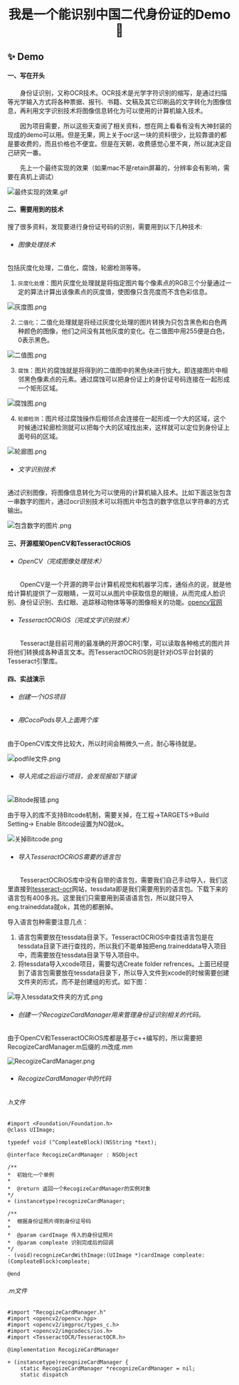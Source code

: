 <h1 align="center">我是一个能识别中国二代身份证的Demo 👋</h1>

## ✨ Demo

#### 一、写在开头
  身份证识别，又称OCR技术。OCR技术是光学字符识别的缩写，是通过扫描等光学输入方式将各种票据、报刊、书籍、文稿及其它印刷品的文字转化为图像信息，再利用文字识别技术将图像信息转化为可以使用的计算机输入技术。

  因为项目需要，所以这些天查阅了相关资料，想在网上看看有没有大神封装的现成的demo可以用。但是无果，网上关于ocr这一块的资料很少，比较靠谱的都是要收费的，而且价格也不便宜。但是在天朝，收费感觉心里不爽，所以就决定自己研究一番。

  先上一个最终实现的效果（如果mac不是retain屏幕的，分辨率会有影响，需要在真机上调试）

![最终实现的效果.gif](http://upload-images.jianshu.io/upload_images/1248713-37d71a75530fc59a.gif?imageMogr2/auto-orient/strip)

#### 二、需要用到的技术
搜了很多资料，发现要进行身份证号码的识别，需要用到以下几种技术:
- ###### 图像处理技术
包括灰度化处理，二值化，腐蚀，轮廊检测等等。

 1. ```灰度化处理```：图片灰度化处理就是将指定图片每个像素点的RGB三个分量通过一定的算法计算出该像素点的灰度值，使图像只含亮度而不含色彩信息。
 
![灰度图.png](http://upload-images.jianshu.io/upload_images/1248713-79e2e1d41ad25c05.png?imageMogr2/auto-orient/strip%7CimageView2/2/w/1240)

 2. ```二值化```：二值化处理就是将经过灰度化处理的图片转换为只包含黑色和白色两种颜色的图像，他们之间没有其他灰度的变化。在二值图中用255便是白色，0表示黑色。
 
![二值图.png](http://upload-images.jianshu.io/upload_images/1248713-74b6012efd2525f4.png?imageMogr2/auto-orient/strip%7CimageView2/2/w/1240)

 3. ```腐蚀```：图片的腐蚀就是将得到的二值图中的黑色块进行放大。即连接图片中相邻黑色像素点的元素。通过腐蚀可以把身份证上的身份证号码连接在一起形成一个矩形区域。
 
![腐蚀图.png](http://upload-images.jianshu.io/upload_images/1248713-41959874f87fd06d.png?imageMogr2/auto-orient/strip%7CimageView2/2/w/1240)

 4. ```轮廊检测```：图片经过腐蚀操作后相邻点会连接在一起形成一个大的区域，这个时候通过轮廊检测就可以把每个大的区域找出来，这样就可以定位到身份证上面号码的区域。
 
![轮廊图.png](http://upload-images.jianshu.io/upload_images/1248713-bfb20df29a04730a.png?imageMogr2/auto-orient/strip%7CimageView2/2/w/1240)

- ###### 文字识别技术
通过识别图像，将图像信息转化为可以使用的计算机输入技术。比如下面这张包含一串数字的图片，通过ocr识别技术可以将图片中包含的数字信息以字符串的方式输出。

![包含数字的图片.png](http://upload-images.jianshu.io/upload_images/1248713-8b9199aed071b13e.png?imageMogr2/auto-orient/strip%7CimageView2/2/w/1240)
 
#### 三、开源框架OpenCV和TesseractOCRiOS
- ###### OpenCV（完成图像处理技术）
  OpenCV是一个开源的跨平台计算机视觉和机器学习库，通俗点的说，就是他给计算机提供了一双眼睛，一双可以从图片中获取信息的眼镜，从而完成人脸识别、身份证识别、去红眼、追踪移动物体等等的图像相关的功能。[opencv官网](http://opencv.org/)

- ###### TesseractOCRiOS（完成文字识别技术）
  Tesseract是目前可用的最准确的开源OCR引擎，可以读取各种格式的图片并将他们转换成各种语言文本。而TesseractOCRiOS则是针对iOS平台封装的Tesseract引擎库。

#### 四、实战演示
- ###### 创建一个iOS项目
- ###### 用CocoPods导入上面两个库
由于OpenCV库文件比较大，所以时间会稍微久一点，耐心等待就是。

![podfile文件.png](http://upload-images.jianshu.io/upload_images/1248713-32c649f05acf5d64.png?imageMogr2/auto-orient/strip%7CimageView2/2/w/1240)

- ###### 导入完成之后运行项目，会发现报如下错误

![Bitode报错.png](http://upload-images.jianshu.io/upload_images/1248713-296ca01578ad6c92.png?imageMogr2/auto-orient/strip%7CimageView2/2/w/1240)

由于导入的库不支持Bitcode机制，需要关掉，在工程->TARGETS->Build Setting-> Enable Bitcode设置为NO就ok。

![关掉Bitcode.png](http://upload-images.jianshu.io/upload_images/1248713-4d2b784bc23a6837.png?imageMogr2/auto-orient/strip%7CimageView2/2/w/1240)

- ###### 导入TesseractOCRiOS需要的语言包
  TesseractOCRiOS库中没有自带的语言包，需要我们自己手动导入，我们这里直接到[tesseract-ocr](https://github.com/tesseract-ocr)网站，tessdata即是我们需要用到的语言包。下载下来的语言包有400多兆。这里我们只需要用到英语语言包，所以就只导入eng.traineddata就ok，其他的都删掉。

导入语言包种需要注意几点：
 1. 语言包需要放在tessdata目录下。TesseractOCRiOS中查找语言包是在tessdata目录下进行查找的，所以我们不能单独把eng.traineddata导入项目中，而需要放在tessdata目录下导入项目中。
 2. 将tessdata导入xcode项目，需要勾选Create folder refrences。上面已经提到了语言包需要放在tessdata目录下，所以导入文件到xcode的时候需要创建文件夹的形式，而不是创建组的形式。如下图：

![导入tessdata文件夹的方式.png](http://upload-images.jianshu.io/upload_images/1248713-68f07dd7d28ec043.png?imageMogr2/auto-orient/strip%7CimageView2/2/w/1240)

- ###### 创建一个RecogizeCardManager用来管理身份证识别相关的代码。
由于OpenCV和TesseractOCRiOS库都是基于c++编写的，所以需要把RecogizeCardManager.m后缀的.m改成.mm

![RecogizeCardManager.png](http://upload-images.jianshu.io/upload_images/1248713-c4cc50713f3e0340.png?imageMogr2/auto-orient/strip%7CimageView2/2/w/1240)

- ###### RecogizeCardManager中的代码

###### .h文件
```
#import <Foundation/Foundation.h>
@class UIImage;

typedef void (^CompleateBlock)(NSString *text);

@interface RecogizeCardManager : NSObject
  
/**
*  初始化一个单例
*
*  @return 返回一个RecogizeCardManager的实例对象
*/
+ (instancetype)recognizeCardManager;

/**
*  根据身份证照片得到身份证号码
*
*  @param cardImage 传入的身份证照片
*  @param compleate 识别完成后的回调
*/
- (void)recognizeCardWithImage:(UIImage *)cardImage compleate:(CompleateBlock)compleate;

@end 
```

###### .m文件
```
#import "RecogizeCardManager.h"
#import <opencv2/opencv.hpp>
#import <opencv2/imgproc/types_c.h>
#import <opencv2/imgcodecs/ios.h>
#import <TesseractOCR/TesseractOCR.h>

@implementation RecogizeCardManager

+ (instancetype)recognizeCardManager {
    static RecogizeCardManager *recognizeCardManager = nil;
    static dispatch
